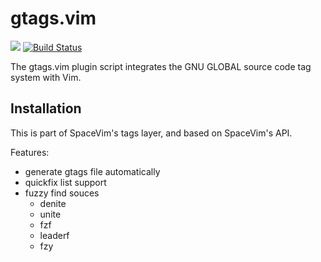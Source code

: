 # gtags.vim

[![](https://spacevim.org/img/build-with-SpaceVim.svg)](https://spacevim.org)
[![Build Status](https://travis-ci.org/SpaceVim/gtags.vim.svg?branch=master)](https://travis-ci.org/SpaceVim/gtags.vim)

The gtags.vim plugin script integrates the GNU GLOBAL source code tag system with Vim.

## Installation

This is part of SpaceVim's tags layer, and based on SpaceVim's API.

Features:

- generate gtags file automatically
- quickfix list support
- fuzzy find souces
    - denite
    - unite
    - fzf
    - leaderf
    - fzy

